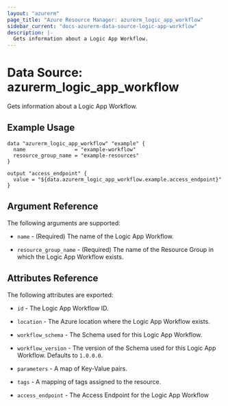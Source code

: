 ```yaml
---
layout: "azurerm"
page_title: "Azure Resource Manager: azurerm_logic_app_workflow"
sidebar_current: "docs-azurerm-data-source-logic-app-workflow"
description: |-
  Gets information about a Logic App Workflow.
---
```


# Data Source: azurerm_logic_app_workflow

Gets information about a Logic App Workflow.

## Example Usage

```hcl
data "azurerm_logic_app_workflow" "example" {
  name                = "example-workflow"
  resource_group_name = "example-resources"
}

output "access_endpoint" {
  value = "${data.azurerm_logic_app_workflow.example.access_endpoint}"
}
```

## Argument Reference

The following arguments are supported:

* `name` - (Required) The name of the Logic App Workflow.

* `resource_group_name` - (Required) The name of the Resource Group in which the Logic App Workflow exists.

## Attributes Reference

The following attributes are exported:

* `id` - The Logic App Workflow ID.

* `location` - The Azure location where the Logic App Workflow exists.

* `workflow_schema` - The Schema used for this Logic App Workflow.

* `workflow_version` - The version of the Schema used for this Logic App Workflow. Defaults to `1.0.0.0`.

* `parameters` - A map of Key-Value pairs.

* `tags` - A mapping of tags assigned to the resource.

* `access_endpoint` - The Access Endpoint for the Logic App Workflow
